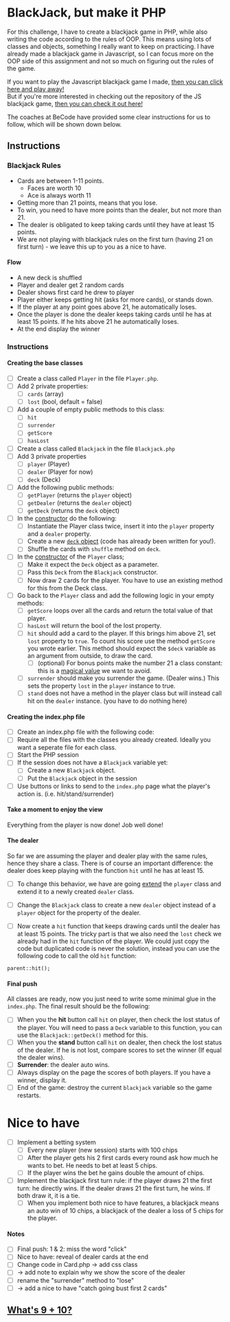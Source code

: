 # BlackJack, but make it PHP
For this challenge, I have to create a blackjack game in PHP, while also writing the code according to the rules of OOP.
This means using lots of classes and objects, something I really want to keep on practicing.
I have already made a blackjack game in Javascript, so I can focus more on the OOP side of this assignment and not so much on figuring out the rules of the game.

If you want to play the Javascript blackjack game I made, [then you can click here and play away!](https://besartelezi.github.io/js-21-card-game/) <br>
But if you're more interested in checking out the repository of the JS blackjack game, [then you can check it out here!](https://github.com/besartelezi/js-21-card-game)

The coaches at BeCode have provided some clear instructions for us to follow, which will be shown down below.

## Instructions

### Blackjack Rules
- Cards are between 1-11 points.
    - Faces are worth 10
    - Ace is always worth 11
- Getting more than 21 points, means that you lose.
- To win, you need to have more points than the dealer, but not more than 21.
- The dealer is obligated to keep taking cards until they have at least 15 points.
- We are not playing with blackjack rules on the first turn (having 21 on first turn) - we leave this up to you as a nice to have.

#### Flow
- A new deck is shuffled
- Player and dealer get 2 random cards
- Dealer shows first card he drew to player
- Player either keeps getting hit (asks for more cards), or stands down.
- If the player at any point goes above 21, he automatically loses.
- Once the player is done the dealer keeps taking cards until he has at least 15 points. If he hits above 21 he automatically loses.
- At the end display the winner

### Instructions
#### Creating the base classes
- [ ] Create a class called `Player` in the file `Player.php`.
- [ ] Add 2 private properties:
  - [ ] `cards` (array)
  - [ ] `lost` (bool, default = false)
- [ ] Add a couple of empty public methods to this class:
  - [ ]  `hit`
  - [ ]  `surrender`
  - [ ]  `getScore`
  - [ ]  `hasLost`
- [ ] Create a class called `Blackjack` in the file `Blackjack.php`
- [ ] Add 3 private properties
  - [ ]  `player` (Player)
  - [ ]  `dealer` (Player for now)
  - [ ]  `deck`  (Deck)
- [ ] Add the following public methods:
  - [ ]  `getPlayer` (returns the `player` object)
  - [ ]  `getDealer` (returns the `dealer` object)
  - [ ]  `getDeck` (returns the `deck` object)
- [ ] In the [constructor](https://www.php.net/manual/en/language.oop5.decon.php) do the following:
  - [ ]  Instantiate the Player class twice, insert it into the `player` property and a `dealer` property.
  - [ ]  Create a new [`deck` object](code/Deck.php) (code has already been written for you!).
  - [ ]  Shuffle the cards with `shuffle` method on `deck`.
- [ ] In the [constructor](https://www.php.net/manual/en/language.oop5.decon.php) of the `Player` class;
  - [ ]  Make it expect the `Deck` object as a parameter.
  - [ ]  Pass this `Deck` from the `Blackjack` constructor.
  - [ ]  Now draw 2 cards for the player. You have to use an existing method for this from the Deck class.
- [ ] Go back to the `Player` class and add the following logic in your empty methods:
  - [ ]  `getScore` loops over all the cards and return the total value of that player.
  - [ ]  `hasLost` will return the bool of the lost property.
  - [ ]  `hit` should add a card to the player. If this brings him above 21, set `lost` property to `true`. To count his score use the method `getScore` you wrote earlier. This method should expect the `$deck` variable as an argument from outside, to draw the card.
     - [ ]  (optional) For bonus points make the number 21 a class constant: this is a [magical value](https://stackoverflow.com/questions/47882/what-is-a-magic-number-and-why-is-it-bad) we want to avoid.
  - [ ]  `surrender` should make you surrender the game. (Dealer wins.)
    This sets the property `lost` in the `player` instance to true.
  - [ ]  `stand` does not have a method in the player class but will instead call hit on the `dealer` instance. (you have to do nothing here)

#### Creating the index.php  file

- [ ]  Create an index.php file with the following code:
  - [ ]  Require all the files with the classes you already created. Ideally you want a seperate file for each class.
  - [ ]  Start the PHP session
  - [ ]  If the session does not have a `Blackjack` variable yet:
     - [ ]   Create a new `Blackjack` object.
     - [ ]  Put the `Blackjack` object in the session
  - [ ]  Use buttons or links to send to the `index.php` page what the player's action is. (i.e. hit/stand/surrender)

#### Take a moment to enjoy the view
Everything from the player is now done! Job well done!

#### The dealer
So far we are assuming the player and dealer play with the same rules, hence they share a class. There is of course an important difference: the dealer does keep playing with the function `hit` until he has at least 15.

- [ ] To change this behavior, we have are going [extend](https://www.php.net/manual/en/language.oop5.inheritance.php) the `player` class and extend it to a newly created `dealer` class.

- [ ] Change the `Blackjack` class to create a new `dealer` object instead of a `player` object for the property of the dealer.

- [ ] Now create a `hit` function that keeps drawing cards until the dealer has at least 15 points. The tricky part is that we also need the `lost` check we already had in the `hit` function of the player. We could just copy the code but duplicated code is never the solution, instead you can use the following code to call the old `hit` function:

```parent::hit();```

#### Final push
All classes are ready, now you just need to write some minimal glue in the `index.php`. The final result should be the following:

- [ ] When you the **hit** button call `hit` on player, then check the lost status of the player.
   You will need to pass a `Deck` variable to this function, you can use the `Blackjack::getDeck()` method for this.
- [ ] When you the **stand** button call `hit` on dealer, then check the lost status of the dealer. If he is not lost, compare scores to set the winner (If equal the dealer wins).
- [ ] **Surrender**: the dealer auto wins.
- [ ] Always display on the page the scores of both players. If you have a winner, display it.
- [ ] End of the game: destroy the current `blackjack` variable so the game restarts.

# Nice to have
- [ ] Implement a betting system
    - [ ] Every new player (new session) starts with 100 chips
    - [ ] After the player gets his 2 first cards every round ask how much he wants to bet. He needs to bet at least 5 chips.
    - [ ] If the player wins the bet he gains double the amount of chips.
- [ ] Implement the blackjack first turn rule: if the player draws 21 the first turn: he directly wins. If the dealer draws 21 the first turn, he wins. If both draw it, it is a tie. 
    - [ ] When you implement both nice to have features, a blackjack means an auto win of 10 chips, a blackjack of the dealer a loss of 5 chips for the player.
    
#### Notes
- [ ] Final push: 1 & 2: miss the word "click"
- [ ] Nice to have: reveal of dealer cards at the end
- [ ] Change code in Card.php -> add css class
- [ ] -> add note to explain why we show the score of the dealer
- [ ] rename the "surrender" method to "lose"
- [ ] -> add a nice to have "catch going bust first 2 cards"

## [What's 9 + 10?](https://www.youtube.com/shorts/_MX-g3ErZA0)
